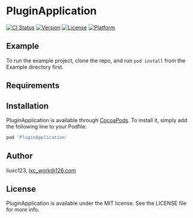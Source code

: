# PluginApplication

[![CI Status](https://img.shields.io/travis/liuxc123/PluginApplication.svg?style=flat)](https://travis-ci.org/liuxc123/PluginApplication)
[![Version](https://img.shields.io/cocoapods/v/PluginApplication.svg?style=flat)](https://cocoapods.org/pods/PluginApplication)
[![License](https://img.shields.io/cocoapods/l/PluginApplication.svg?style=flat)](https://cocoapods.org/pods/PluginApplication)
[![Platform](https://img.shields.io/cocoapods/p/PluginApplication.svg?style=flat)](https://cocoapods.org/pods/PluginApplication)

## Example

To run the example project, clone the repo, and run `pod install` from the Example directory first.

## Requirements

## Installation

PluginApplication is available through [CocoaPods](https://cocoapods.org). To install
it, simply add the following line to your Podfile:

```ruby
pod 'PluginApplication'
```

## Author

liuxc123, lxc_work@126.com

## License

PluginApplication is available under the MIT license. See the LICENSE file for more info.
